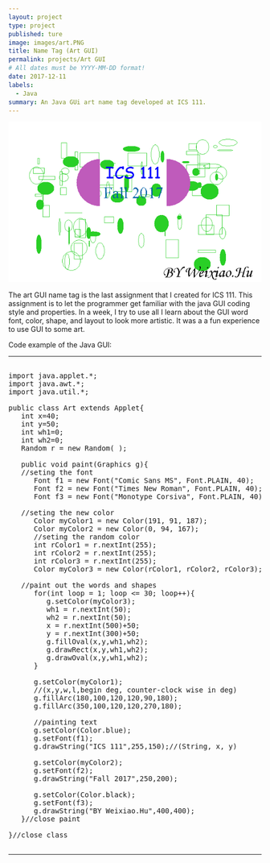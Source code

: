 ```yaml
---
layout: project
type: project
published: ture
image: images/art.PNG
title: Name Tag (Art GUI)
permalink: projects/Art GUI
# All dates must be YYYY-MM-DD format!
date: 2017-12-11
labels:
  - Java
summary: An Java GUi art name tag developed at ICS 111.
---
```


<img class="ui medium right floated rounded image" src="../images/art.PNG">

The art GUI name tag is the last assignment that I created for ICS 111. This assignment is to let the programmer get familiar with the java GUI coding style and properties. In a week, I try to use all I learn about the GUI word font, color, shape, and layout to look more artistic. It was a a fun experience to use GUI to some art.

Code example of the Java GUI:  

<hr>

<pre>

import java.applet.*;
import java.awt.*;
import java.util.*;

public class Art extends Applet{
   int x=40;
   int y=50;
   int wh1=0;
   int wh2=0;
   Random r = new Random( );
   
   public void paint(Graphics g){
   //seting the font
      Font f1 = new Font("Comic Sans MS", Font.PLAIN, 40);
      Font f2 = new Font("Times New Roman", Font.PLAIN, 40);
      Font f3 = new Font("Monotype Corsiva", Font.PLAIN, 40);
   
   //seting the new color
      Color myColor1 = new Color(191, 91, 187);
      Color myColor2 = new Color(0, 94, 167);
      //seting the random color
      int rColor1 = r.nextInt(255);
      int rColor2 = r.nextInt(255);
      int rColor3 = r.nextInt(255);
      Color myColor3 = new Color(rColor1, rColor2, rColor3);
      
   //paint out the words and shapes
      for(int loop = 1; loop <= 30; loop++){
         g.setColor(myColor3);
         wh1 = r.nextInt(50);
         wh2 = r.nextInt(50);
         x = r.nextInt(500)+50;
         y = r.nextInt(300)+50;
         g.fillOval(x,y,wh1,wh2);
         g.drawRect(x,y,wh1,wh2);
         g.drawOval(x,y,wh1,wh2);
      }
      
      g.setColor(myColor1);
      //(x,y,w,l,begin deg, counter-clock wise in deg)
      g.fillArc(180,100,120,120,90,180);
      g.fillArc(350,100,120,120,270,180);
      
      //painting text
      g.setColor(Color.blue);
      g.setFont(f1);
      g.drawString("ICS 111",255,150);//(String, x, y)
      
      g.setColor(myColor2);
      g.setFont(f2);
      g.drawString("Fall 2017",250,200);
      
      g.setColor(Color.black);
      g.setFont(f3);
      g.drawString("BY Weixiao.Hu",400,400);
   }//close paint
   
}//close class

</pre>

<hr>
